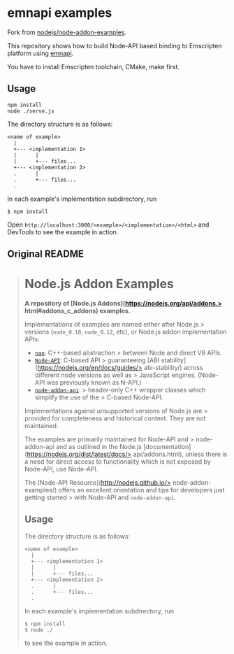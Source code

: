emnapi examples
=========================================

Fork from [nodejs/node-addon-examples](https://github.com/nodejs/node-addon-examples).

This repository shows how to build Node-API based binding to Emscripten platform using [emnapi](https://github.com/toyobayashi/emnapi).

You have to install Emscripten toolchain, CMake, make first.

## Usage

```
npm install
node ./serve.js
```

The directory structure is as follows:

```
<name of example>
  |
  +--- <implementation 1>
  |      |
  |      +--- files...
  +--- <implementation 2>
  .      |
  .      +--- files...
  .
```


In each example's implementation subdirectory, run

```text
$ npm install
```

Open `http://localhost:3000/<example>/<implementation>/<html>` and DevTools to see the example in action.

## Original README

> Node.js Addon Examples
> =========================================
> 
> **A repository of [Node.js Addons](https://nodejs.org/api/addons.> html#addons_c_addons) examples.**
> 
> Implementations of examples are named either after Node.js > versions (`node_0.10`,
> `node_0.12`, etc), or Node.js addon implementation APIs:
> 
> - [`nan`](https://github.com/nodejs/nan): C++-based abstraction > between Node and direct V8 APIs.
> - [`Node-API`](https://nodejs.org/api/n-api.html): C-based API > guaranteeing [ABI stability](https://nodejs.org/en/docs/guides/> abi-stability/) across different node versions as well as > JavaScript engines. (Node-API was previously known as N-API.)
> - [`node-addon-api`](https://github.com/nodejs/node-addon-api): > header-only C++ wrapper classes which simplify the use of the > C-based Node-API.
> 
> Implementations against unsupported versions of Node.js are > provided for
> completeness and historical context. They are not maintained.
> 
> The examples are primarily maintained for Node-API and > node-addon-api and as outlined in
> the Node.js [documentation](https://nodejs.org/dist/latest/docs/> api/addons.html), 
> unless there is a need for direct access to functionality which
> is not exposed by Node-API, use Node-API. 
> 
> The [Node-API Resource](http://nodejs.github.io/> node-addon-examples/) offers an 
> excellent orientation and tips for developers just getting started > with Node-API 
> and `node-addon-api`.
> 
> ## Usage
> 
> The directory structure is as follows:
> 
> ```
> <name of example>
>   |
>   +--- <implementation 1>
>   |      |
>   |      +--- files...
>   +--- <implementation 2>
>   .      |
>   .      +--- files...
>   .
> ```
> 
> 
> In each example's implementation subdirectory, run
> 
> ```text
> $ npm install
> $ node ./
> ```
> 
> to see the example in action.
